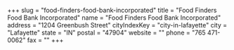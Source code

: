 +++
slug = "food-finders-food-bank-incorporated"
title = "Food Finders Food Bank Incorporated"
name = "Food Finders Food Bank Incorporated"
address = "1204 Greenbush Street"
cityIndexKey = "city-in-lafayette"
city = "Lafayette"
state = "IN"
postal = "47904"
website = ""
phone = "765 471-0062"
fax = ""
+++
